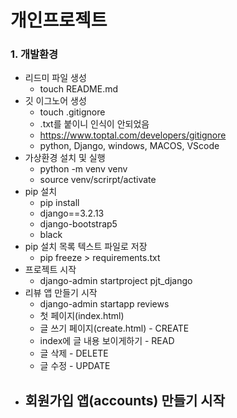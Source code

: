 # 개인프로젝트

### 1. 개발환경

- 리드미 파일 생성
    - touch README.md
- 깃 이그노어 생성
    - touch .gitignore
    - .txt를 붙이니 인식이 안되었음
    - https://www.toptal.com/developers/gitignore
    - python, Django, windows, MACOS, VScode
- 가상환경 설치 및 실행
    - python -m venv venv
    - source venv/scrirpt/activate
- pip 설치
    - pip install
    - django==3.2.13
    - django-bootstrap5
    - black
- pip 설치 목록 텍스트 파일로 저장    
    - pip freeze > requirements.txt
- 프로젝트 시작
    - django-admin startproject pjt_django
- 리뷰 앱 만들기 시작
    - django-admin startapp reviews
    - 첫 페이지(index.html)
    - 글 쓰기 페이지(create.html) - CREATE
    - index에 글 내용 보이게하기 - READ
    - 글 삭제 - DELETE
    - 글 수정 - UPDATE
- 회원가입 앱(accounts) 만들기 시작
    - 

